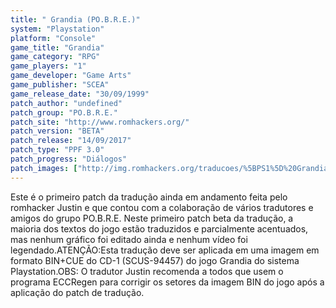 ```yaml
---
title: " Grandia (PO.B.R.E.)"
system: "Playstation"
platform: "Console"
game_title: "Grandia"
game_category: "RPG"
game_players: "1"
game_developer: "Game Arts"
game_publisher: "SCEA"
game_release_date: "30/09/1999"
patch_author: "undefined"
patch_group: "PO.B.R.E."
patch_site: "http://www.romhackers.org/"
patch_version: "BETA"
patch_release: "14/09/2017"
patch_type: "PPF 3.0"
patch_progress: "Diálogos"
patch_images: ["http://img.romhackers.org/traducoes/%5BPS1%5D%20Grandia%20-%20Justin%20-%201.jpg","http://img.romhackers.org/traducoes/%5BPS1%5D%20Grandia%20-%20Justin%20-%202.jpg","http://img.romhackers.org/traducoes/%5BPS1%5D%20Grandia%20-%20Justin%20-%203.jpg"]
---
```

Este é o primeiro patch da tradução ainda em andamento feita pelo romhacker Justin e que contou com a colaboração de vários tradutores e amigos do grupo PO.B.R.E. Neste primeiro patch beta da tradução, a maioria dos textos do jogo estão traduzidos e parcialmente acentuados, mas nenhum gráfico foi editado ainda e nenhum vídeo foi legendado.ATENÇÃO:Esta tradução deve ser aplicada em uma imagem em formato BIN+CUE do CD-1 (SCUS-94457) do jogo Grandia do sistema Playstation.OBS: O tradutor Justin recomenda a todos que usem o programa ECCRegen para corrigir os setores da imagem BIN do jogo após a aplicação do patch de tradução.
